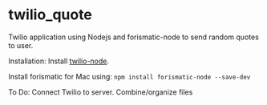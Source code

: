 # twilio_quote

Twilio application using Nodejs and forismatic-node to send random quotes to user.

Installation:
Install [twilio-node](https://www.twilio.com/docs/libraries/node#installation).

Install forismatic for Mac using:
`npm install forismatic-node --save-dev`



To Do:
Connect Twilio to server.
Combine/organize files
